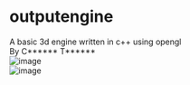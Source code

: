 # outputengine
A basic 3d engine written in c++ using opengl
<br> By C****** T******
<br>
![image](https://user-images.githubusercontent.com/66333305/160299601-aeebfc58-2229-4050-b40f-1b967068d03f.png)
<br>
![image](https://user-images.githubusercontent.com/66333305/160299624-a0a71fc5-3c72-4db7-a3de-6d0e824b8d32.png)

